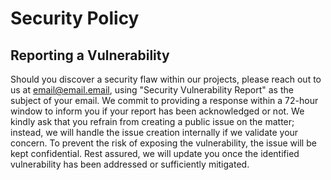 # Security Policy

## Reporting a Vulnerability
Should you discover a security flaw within our projects, please reach out to us at email@email.email, using "Security Vulnerability Report" as the subject of your email. We commit to providing a response within a 72-hour window to inform you if your report has been acknowledged or not. We kindly ask that you refrain from creating a public issue on the matter; instead, we will handle the issue creation internally if we validate your concern. To prevent the risk of exposing the vulnerability, the issue will be kept confidential. Rest assured, we will update you once the identified vulnerability has been addressed or sufficiently mitigated.
